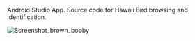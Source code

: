 Android Studio App. Source code for Hawaii Bird browsing and identification.


![Screenshot_brown_booby](https://github.com/user-attachments/assets/0eac15d0-10f4-49ac-9afa-e9b7ee4d0bcd)
